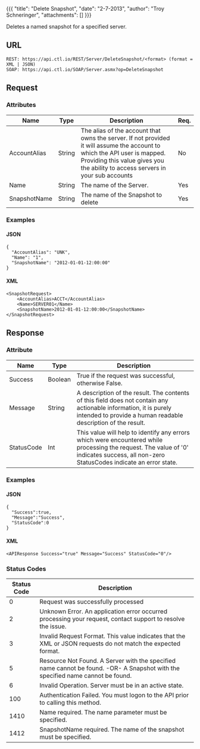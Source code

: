{{{
  "title": "Delete Snapshot",
  "date": "2-7-2013",
  "author": "Troy Schneringer",
  "attachments": []
}}}

Deletes a named snapshot for a specified server.

## URL

    REST: https://api.ctl.io/REST/Server/DeleteSnapshot/<format> (format = XML | JSON)
    SOAP: https://api.ctl.io/SOAP/Server.asmx?op=DeleteSnapshot

## Request

### Attributes

| Name | Type | Description | Req. |
| --- | --- | --- | --- |
| AccountAlias | String | The alias of the account that owns the server. If not provided it will assume the account to which the API user is mapped. Providing this value gives you the ability to access servers in your sub accounts | No |
| Name | String | The name of the Server. | Yes |
| SnapshotName | String | The name of the Snapshot to delete | Yes |

### Examples

#### JSON

    {
      "AccountAlias": "UNK",
      "Name": "1",
      "SnapshotName": "2012-01-01-12:00:00"
    }

#### XML

    <SnapshotRequest>
        <AccountAlias>ACCT</AccountAlias>
        <Name>SERVER01</Name>
        <SnapshotName>2012-01-01-12:00:00</SnapshotName>
    </SnapshotRequest>

## Response

### Attribute

| Name | Type | Description |
| --- | --- | --- |
| Success | Boolean | True if the request was successful, otherwise False. |
| Message | String | A description of the result. The contents of this field does not contain any actionable information, it is purely intended to provide a human readable description of the result. |
| StatusCode | Int | This value will help to identify any errors which were encountered while processing the request. The value of '0' indicates success, all non-zero StatusCodes indicate an error state. |

### Examples

#### JSON

    {
      "Success":true,
      "Message":"Success",
      "StatusCode":0
    }

#### XML

    <APIResponse Success="true" Message="Success" StatusCode="0"/>

### Status Codes

| Status Code | Description |
| --- | --- |
| 0 | Request was successfully processed |
| 2 | Unknown Error.  An application error occurred processing your request, contact support to resolve the issue. |
| 3 | Invalid Request Format. This value indicates that the XML or JSON requests do not match the expected format. |
| 5 | Resource Not Found. A Server with the specified name cannot be found. -OR- A Snapshot with the specified name cannot be found. |
| 6 | Invalid Operation.  Server must be in an active state. |
| 100 | Authentication Failed.  You must logon to the API prior to calling this method. |
| 1410 | Name required.  The name parameter must be specified. |
| 1412 | SnapshotName required.  The name of the snapshot must be specified. |
